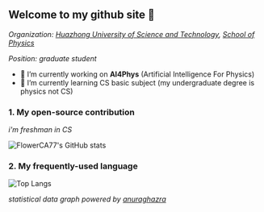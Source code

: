 ## Welcome to my github site 👋

_Organization: [Huazhong University of Science and Technology](https://english.hust.edu.cn/), [School of Physics](http://english.phys.hust.edu.cn/)_

_Position: graduate student_

-   🔭 I’m currently working on **AI4Phys** (Artificial Intelligence For Physics)
-   🌱 I’m currently learning CS basic subject (my undergraduate degree is physics not CS)

### 1. My open-source contribution

_i'm freshman in CS_

![FlowerCA77's GitHub stats](https://github-readme-stats.vercel.app/api?username=FlowerCA77&count_private=true&show_icons=true&theme=dracula)

### 2. My frequently-used language

![Top Langs](https://github-readme-stats.vercel.app/api/top-langs/?username=FlowerCA77&hide=html,jupyter%20notebook&langs_count=6&theme=dracula)

_statistical data graph powered by [anuraghazra](https://github.com/anuraghazra)_
